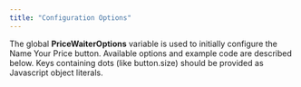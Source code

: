 ```yaml
---
title: "Configuration Options"
---
```


The global __PriceWaiterOptions__ variable is used to initially configure the Name Your Price button. Available options and example code are described below. Keys containing dots (like button.size) should be provided as Javascript object literals.
